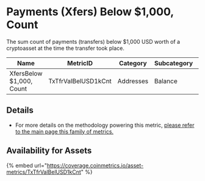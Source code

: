 # Payments (Xfers) Below $1,000, Count

The sum count of payments (transfers) below $1,000 USD worth of a cryptoasset at the time the transfer took place.&#x20;

| Name                     | MetricID            | Category  | Subcategory | Type | Unit      | Interval |
| ------------------------ | ------------------- | --------- | ----------- | ---- | --------- | -------- |
| XfersBelow $1,000, Count | TxTfrValBelUSD1kCnt | Addresses | Balance     | Sum  | Addresses | 1 day    |

## Details

* For more details on the methodology powering this metric, [please refer to the main page this family of metrics. ](./)

## Availability for Assets

{% embed url="https://coverage.coinmetrics.io/asset-metrics/TxTfrValBelUSD1kCnt" %}
